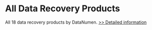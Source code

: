 # All Data Recovery Products
All 18 data recovery products by DataNumen.
[>> Detailed information](https://secure.shareit.com/shareit/product.html?productid=300115442&affiliateid=200057808)